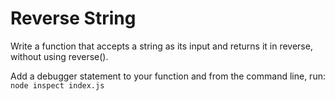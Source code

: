 # Reverse String

Write a function that accepts a string as its input and returns it in reverse, without using reverse().

Add a debugger statement to your function and from the command line, run:
`node inspect index.js`
